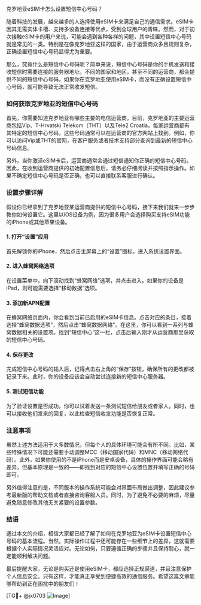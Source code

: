 克罗地亚eSIM卡怎么设置短信中心号码？

随着科技的发展，越来越多的人选择使用eSIM卡来满足自己的通信需求。eSIM卡因其无需实体卡槽、支持多设备连接等优点，受到全球用户的青睐。然而，对于初次接触eSIM卡的用户来说，可能会遇到各种各样的问题，其中设置短信中心号码就是常见的一类。特别是在像克罗地亚这样的国家，由于运营商众多且规则复杂，正确设置短信中心号码显得尤为重要。

那么，究竟什么是短信中心号码呢？简单来说，短信中心号码是你的手机发送和接收短信时需要连接的服务器地址。不同的国家和地区，甚至不同的运营商，都会提供不同的短信中心号码。如果你在克罗地亚使用eSIM卡，而没有正确设置短信中心号码，就可能导致无法正常收发短信。

### 如何获取克罗地亚的短信中心号码

首先，你需要知道克罗地亚有哪些主要的电信运营商。目前，克罗地亚的主要运营商包括Vip、T-Hrvatski Telekom（THT）以及Tele2 Croatia。每家运营商都有其特定的短信中心号码，这些号码通常可以在运营商的官方网站上找到。例如，你可以访问Vip或THT的官网，在客户服务或者技术支持部分查询到最新的短信中心号码信息。

另外，当你激活eSIM卡后，运营商通常会通过短信通知你正确的短信中心号码。因此，在收到运营商提供的初始配置信息后，请务必仔细阅读并按照指示操作。如果不确定短信中心号码是否正确，也可以直接联系客服进行确认。

### 设置步骤详解

假设你已经拿到了克罗地亚某运营商提供的短信中心号码，接下来我们就来一步步教你如何设置它。这里以iOS设备为例，因为很多用户会选择购买支持eSIM功能的iPhone或其他苹果设备。

#### 1. 打开“设置”应用
首先解锁你的iPhone，然后点击主屏幕上的“设置”图标，进入系统设置界面。

#### 2. 进入蜂窝网络选项
在设置菜单中，向下滚动找到“蜂窝网络”选项，并点击进入。如果你的设备是iPad，则可能需要选择“移动数据”选项。

#### 3. 添加新APN配置
在蜂窝网络页面内，你会看到当前已启用的eSIM卡信息。点击对应的条目，接着选择“蜂窝数据选项”，然后点击“蜂窝数据网络”。在这里，你可以看到一系列与蜂窝数据相关的设置项。找到“短信中心”这一栏，点击后输入刚才从运营商那里获取的短信中心号码。

#### 4. 保存更改
完成短信中心号码的输入后，记得点击右上角的“保存”按钮，确保所有的更改都被记录下来。此时，你的设备应该会自动尝试连接新的短信中心服务器。

#### 5. 测试短信功能
为了验证设置是否成功，你可以试着发送一条测试短信给朋友或者家人。同时，也可以接收他们发来的回复，以此检查短信收发功能是否恢复正常。

### 注意事项

虽然上述方法适用于大多数情况，但每个人的具体环境可能会有所不同。比如，某些特殊情况下可能还需要手动调整MCC（移动国家代码）和MNC（移动网络代码）。此外，如果你使用的不是iPhone而是安卓设备，具体的操作界面可能会略有差异，但基本原理是一致的——即找到对应的短信中心设置位置并填写正确的号码即可。

另外值得注意的是，不同版本的操作系统可能会对界面布局做出调整，因此建议参考最新版的帮助文档或者直接咨询客服人员。同时，为了避免不必要的麻烦，尽量避免随意修改其他无关紧要的设置参数。

### 结语

通过本文的介绍，相信大家都已经了解了如何在克罗地亚为eSIM卡设置短信中心号码的基本流程。当然，实际操作过程中还可能存在一些细节上的差异，这就需要根据个人实际情况灵活应对。无论如何，只要遵循正确的步骤并且保持耐心，就一定能顺利解决问题。

最后提醒大家，无论是购买还是使用eSIM卡，都应选择正规渠道，并且注意保护个人信息安全。只有这样，才能真正享受到便捷高效的通信服务。希望这篇文章能够帮助到正在困扰中的朋友们！

[TG💪+ @jx0703 ![Image](https://github.com/user-attachments/assets/dbca1d08-cadb-493c-b0ec-ad6f7a83f270)]